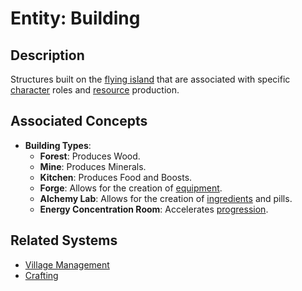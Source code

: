 # Entity: Building

## Description
Structures built on the [flying island](./Island.md) that are associated with specific [character](./Character.md) roles and [resource](./Resource.md) production.

## Associated Concepts
- **Building Types**:
  - **Forest**: Produces Wood.
  - **Mine**: Produces Minerals.
  - **Kitchen**: Produces Food and Boosts.
  - **Forge**: Allows for the creation of [equipment](../../Crafting/Entities/Equipment.md).
  - **Alchemy Lab**: Allows for the creation of [ingredients](../../Entities/Ingredient.md) and pills.
  - **Energy Concentration Room**: Accelerates [progression](../../Systems/Progression.md).

## Related Systems
- [Village Management](../Systems/VillageManagement.md)
- [Crafting](../../Systems/Crafting.md)
